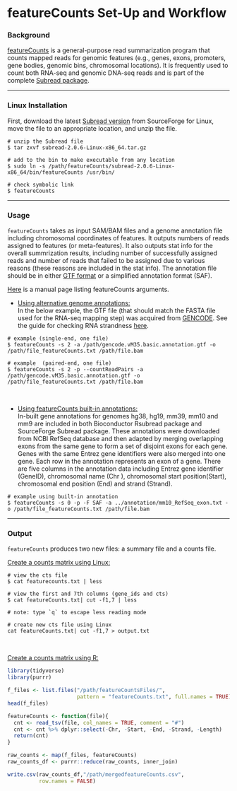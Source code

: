 # featureCounts Set-Up and Workflow

### Background 
[featureCounts](https://subread.sourceforge.net/featureCounts.html) is a general-purpose read summarization program that counts mapped reads for genomic features (e.g., genes, exons, promoters, gene bodies, genomic bins, chromosomal locations). It is frequently used to count both RNA-seq and genomic DNA-seq reads and is part of the complete [Subread package](https://subread.sourceforge.net/). 

----------------------------------------------------------------------------------------------------

### Linux Installation
First, download the latest [Subread version](https://sourceforge.net/projects/subread/files/) from SourceForge for Linux, move the file to an appropriate location, and unzip the file. 
```
# unzip the Subread file
$ tar zxvf subread-2.0.6-Linux-x86_64.tar.gz

# add to the bin to make executable from any location
$ sudo ln -s /path/featureCounts/subread-2.0.6-Linux-x86_64/bin/featureCounts /usr/bin/

# check symbolic link
$ featureCounts
```

-------------------------------------------------------------------------------------------------------
### Usage
`featureCounts` takes as input SAM/BAM files and a genome annotation file including chromosomal coordinates of features. It outputs numbers of reads assigned to features (or meta-features). It also outputs stat info for the overall summrization results, including number of successfully assigned reads and number of reads that failed to be assigned due to various reasons (these reasons are included in the stat info). The annotation file should be in either [GTF format](https://genome.ucsc.edu/FAQ/FAQformat.html#format4) or a simplified annotation format (SAF). 

[Here](https://manpages.org/featurecounts) is a manual page listing featureCounts arguments. 

+ <ins>Using alternative genome annotations:</ins><br>
In the below example, the GTF file (that should match the FASTA file used for the RNA-seq mapping step) was acquired from [GENCODE](https://www.gencodegenes.org/mouse/). See the guide for checking RNA strandness [here](https://github.com/Morgan-Feuz/RSeQC). 
```
# example (single-end, one file)
$ featureCounts -s 2 -a /path/gencode.vM35.basic.annotation.gtf -o /path/file_featureCounts.txt /path/file.bam

# example  (paired-end, one file)
$ featureCounts -s 2 -p --countReadPairs -a /path/gencode.vM35.basic.annotation.gtf -o /path/file_featureCounts.txt /path/file.bam

```
<br>

+ <ins>Using featureCounts built-in annotations:</ins> <br>
In-built gene annotations for genomes hg38, hg19, mm39, mm10 and mm9 are included in both Bioconductor Rsubread package and SourceForge Subread package. These annotations were downloaded from NCBI RefSeq database and then adapted by merging overlapping exons from the same gene to form a set of disjoint exons for each gene. Genes with the same Entrez gene identifiers were also merged into one gene. Each row in the annotation represents an exon of a gene. There are five columns in the annotation data including Entrez gene identifier (GeneID), chromosomal name (Chr ), chromosomal start position(Start), chromosomal end position (End) and strand (Strand).
```
# example using built-in annotation
$ featureCounts -s 0 -p -F SAF -a ../annotation/mm10_RefSeq_exon.txt -o /path/file_featureCounts.txt /path/file.bam 
```

-------------------------------------------------------------------------------------------------
### Output
`featureCounts` produces two new files: a summary file and a counts file. 

<ins>Create a counts matrix using Linux:</ins>
```
# view the cts file
$ cat featurecounts.txt | less

# view the first and 7th columns (gene_ids and cts)
$ cat featureCounts.txt| cut -f1,7 | less 

# note: type `q` to escape less reading mode

# create new cts file using Linux
cat featureCounts.txt| cut -f1,7 > output.txt
```
<br>


<ins>Create a counts matrix using R:</ins>
```r
library(tidyverse)
library(purrr)

f_files <- list.files("/path/featureCountsFiles/", 
                      pattern = "featureCounts.txt", full.names = TRUE)
head(f_files)

featureCounts <- function(file){
  cnt <- read_tsv(file, col_names = TRUE, comment = "#")
  cnt <- cnt %>% dplyr::select(-Chr, -Start, -End, -Strand, -Length)
  return(cnt)
}

raw_counts <- map(f_files, featureCounts)
raw_counts_df <- purrr::reduce(raw_counts, inner_join)

write.csv(raw_counts_df,"/path/mergedfeatureCounts.csv",
          row.names = FALSE)


```





